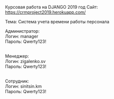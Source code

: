 Курсовая работа на DJANGO 2019 год
Сайт: https://crmproject2019.herokuapp.com/

Тема: Система учета времени работы персонала

Администратор:<br>
Логин: manager<br>
Пароль: Qwerty123!<br><br>
 
Менеджер:<br>
Логин: zigalenko.sv<br>
Пароль: Qwerty123!<br><br>
 
Сотрудник:<br>
Логин: sinitsin.km<br>
Пароль: Qwerty123!<br>
